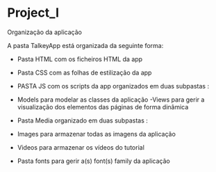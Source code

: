 # Project_I

Organização da aplicação

A pasta TalkeyApp está organizada da seguinte forma:

- Pasta HTML com os ficheiros HTML da app

- Pasta CSS com as folhas de estilização da app

- PASTA JS com os scripts da app organizados em duas subpastas :
- Models para modelar as classes da aplicação 
-Views para gerir a visualização dos elementos das páginas de forma dinâmica

- Pasta Media organizado em duas subpastas :
- Images para armazenar todas as imagens da aplicação 
- Videos para armazenar os vídeos do tutorial

- Pasta fonts para gerir a(s) font(s) family da aplicação
      
